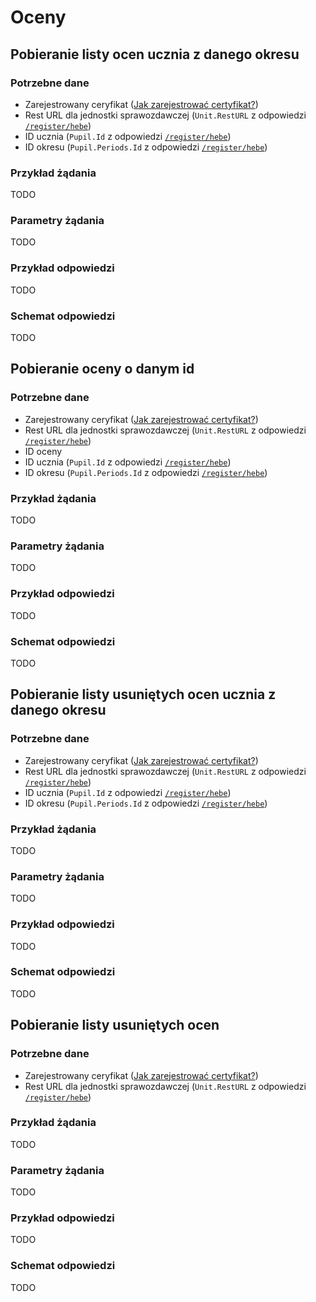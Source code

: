 # Oceny
## Pobieranie listy ocen ucznia z danego okresu
### Potrzebne dane
- Zarejestrowany ceryfikat ([Jak zarejestrować certyfikat?](./rejestrowanie_certyfikatu.md))
- Rest URL dla jednostki sprawozdawczej (`Unit.RestURL` z odpowiedzi [`/register/hebe`](./pobieranie_uczniow.md))
- ID ucznia (`Pupil.Id` z odpowiedzi [`/register/hebe`](./pobieranie_uczniow.md))
- ID okresu (`Pupil.Periods.Id` z odpowiedzi [`/register/hebe`](./pobieranie_uczniow.md))
### Przykład żądania
TODO
### Parametry żądania
TODO
### Przykład odpowiedzi
TODO
### Schemat odpowiedzi
TODO
## Pobieranie oceny o danym id
### Potrzebne dane
- Zarejestrowany ceryfikat ([Jak zarejestrować certyfikat?](./rejestrowanie_certyfikatu.md))
- Rest URL dla jednostki sprawozdawczej (`Unit.RestURL` z odpowiedzi [`/register/hebe`](./pobieranie_uczniow.md))
- ID oceny
- ID ucznia (`Pupil.Id` z odpowiedzi [`/register/hebe`](./pobieranie_uczniow.md))
- ID okresu (`Pupil.Periods.Id` z odpowiedzi [`/register/hebe`](./pobieranie_uczniow.md))
### Przykład żądania
TODO
### Parametry żądania
TODO
### Przykład odpowiedzi
TODO
### Schemat odpowiedzi
TODO
## Pobieranie listy usuniętych ocen ucznia z danego okresu
### Potrzebne dane
- Zarejestrowany ceryfikat ([Jak zarejestrować certyfikat?](./rejestrowanie_certyfikatu.md))
- Rest URL dla jednostki sprawozdawczej (`Unit.RestURL` z odpowiedzi [`/register/hebe`](./pobieranie_uczniow.md))
- ID ucznia (`Pupil.Id` z odpowiedzi [`/register/hebe`](./pobieranie_uczniow.md))
- ID okresu (`Pupil.Periods.Id` z odpowiedzi [`/register/hebe`](./pobieranie_uczniow.md))
### Przykład żądania
TODO
### Parametry żądania
TODO
### Przykład odpowiedzi
TODO
### Schemat odpowiedzi
TODO
## Pobieranie listy usuniętych ocen
### Potrzebne dane
- Zarejestrowany ceryfikat ([Jak zarejestrować certyfikat?](./rejestrowanie_certyfikatu.md))
- Rest URL dla jednostki sprawozdawczej (`Unit.RestURL` z odpowiedzi [`/register/hebe`](./pobieranie_uczniow.md))
### Przykład żądania
TODO
### Parametry żądania
TODO
### Przykład odpowiedzi
TODO
### Schemat odpowiedzi
TODO

